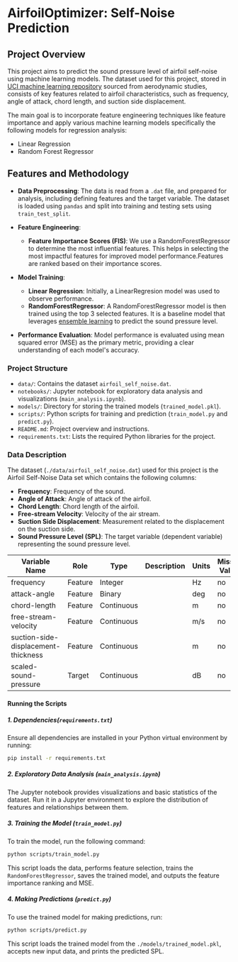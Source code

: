 # AirfoilOptimizer: Self-Noise Prediction

## Project Overview
This project aims to predict the sound pressure level of airfoil self-noise using machine learning models. The dataset used for this project, stored in [UCI machine learning repository](https://archive.ics.uci.edu/ml/datasets/Airfoil+Self-Noise) sourced from aerodynamic studies, consists of key features related to airfoil characteristics, such as frequency, angle of attack, chord length, and suction side displacement. 

The main goal is to incorporate feature engineering techniques like feature importance and apply various machine learning models specifically the following models for regression analysis:
- Linear Regression 
- Random Forest Regressor

## Features and Methodology
- **Data Preprocessing**: The data is read from a `.dat` file, and prepared for analysis, including defining features and the target variable. The dataset is loaded using `pandas` and split into training and testing sets using `train_test_split`.
- **Feature Engineering**:
  - **Feature Importance Scores (FIS)**: We use a RandomForestRegressor to determine the most influential features. This helps in selecting the most impactful features for improved model performance.Features are ranked based on their importance scores.

- **Model Training**:
  - **Linear Regression**: Initially, a LinearRegresion model was used to observe performance.
  - **RandomForestRegressor**: A RandomForestRegressor model is then trained using the top 3 selected features.  It is a baseline model that leverages [ensemble learning](https://www.ibm.com/topics/ensemble-learning#:~:text=Ensemble%20learning%20is%20a%20machine,than%20a%20single%20model%20alone.) to predict the sound pressure level. 
- **Performance Evaluation**: Model performance is evaluated using mean squared error (MSE) as the primary metric, providing a clear understanding of each model's accuracy.


### Project Structure
- `data/`: Contains the dataset `airfoil_self_noise.dat`.
- `notebooks/`: Jupyter notebook for exploratory data analysis and visualizations (`main_analysis.ipynb`).
- `models/`: Directory for storing the trained models (`trained_model.pkl`).
- `scripts/`: Python scripts for training and prediction (`train_model.py` and `predict.py`).
- `README.md`: Project overview and instructions.
- `requirements.txt`: Lists the required Python libraries for the project.

### Data Description
The dataset (`./data/airfoil_self_noise.dat`) used for this project is the Airfoil Self-Noise Data set which contains the following columns:

- **Frequency**: Frequency of the sound.
- **Angle of Attack**: Angle of attack of the airfoil.
- **Chord Length**: Chord length of the airfoil.
- **Free-stream Velocity**: Velocity of the air stream.
- **Suction Side Displacement**: Measurement related to the displacement on the suction side.
- **Sound Pressure Level (SPL)**: The target variable (dependent variable) representing the sound pressure level.

| Variable Name                          | Role    | Type        | Description | Units | Missing Values |
|----------------------------------------|---------|-------------|-------------|-------|----------------|
| frequency                              | Feature | Integer     |             | Hz    | no             |
| attack-angle                           | Feature | Binary      |             | deg   | no             |
| chord-length                           | Feature | Continuous  |             | m     | no             |
| free-stream-velocity                   | Feature | Continuous  |             | m/s   | no             |
| suction-side-displacement-thickness     | Feature | Continuous  |             | m     | no             |
| scaled-sound-pressure                  | Target  | Continuous  |             | dB    | no             |


#### Running the Scripts

##### 1. Dependencies(`requirements.txt`)

Ensure all dependencies are installed in your Python virtual environment by running:

```bash
pip install -r requirements.txt
```

##### 2. Exploratory Data Analysis (`main_analysis.ipynb`)

The Jupyter notebook provides visualizations and basic statistics of the dataset. Run it in a Jupyter environment to explore the distribution of features and relationships between them.

##### 3. Training the Model (`train_model.py`)

To train the model, run the following command:

```bash
python scripts/train_model.py
```
This script loads the data, performs feature selection, trains the `RandomForestRegressor`, saves the trained model, and outputs the feature importance ranking and MSE.

##### 4. Making Predictions (`predict.py`)

To use the trained model for making predictions, run:
```bash
python scripts/predict.py
```

This script loads the trained model from the `./models/trained_model.pkl`, accepts new input data, and prints the predicted SPL.

